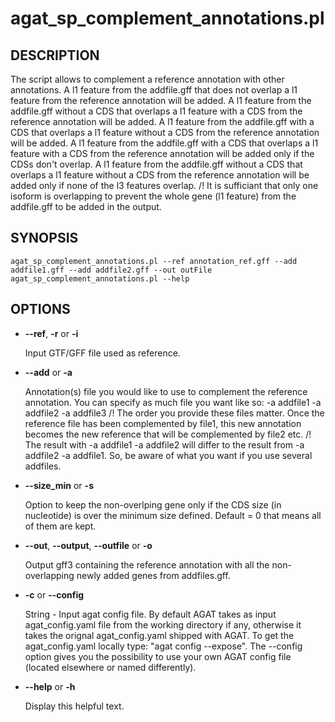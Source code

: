 # agat_sp_complement_annotations.pl

## DESCRIPTION

The script allows to complement a reference annotation with other annotations.
A l1 feature from the addfile.gff that does not overlap a l1 feature from the reference annotation will be added.
A l1 feature from the addfile.gff without a CDS that overlaps a l1 feature with a CDS from the reference annotation will be added.
A l1 feature from the addfile.gff with a CDS that overlaps a l1 feature without a CDS from the reference annotation will be added.
A l1 feature from the addfile.gff with a CDS that overlaps a l1 feature with a CDS from the reference annotation will be added only if the CDSs don't overlap.
A l1 feature from the addfile.gff without a CDS that overlaps a l1 feature without a CDS from the reference annotation will be added only if none of the l3 features overlap.
/! It is sufficiant that only one isoform is overlapping to prevent the whole gene (l1 feature) from the addfile.gff to be added in the output.

## SYNOPSIS

```
agat_sp_complement_annotations.pl --ref annotation_ref.gff --add addfile1.gff --add addfile2.gff --out outFile
agat_sp_complement_annotations.pl --help
```

## OPTIONS

- **--ref**,  **-r** or **-i**

    Input GTF/GFF file used as reference.

- **--add** or **-a**

    Annotation(s) file you would like to use to complement the reference annotation. You can specify as much file you want like so: -a addfile1 -a addfile2 -a addfile3
    /! The order you provide these files matter. Once the reference file has been complemented by file1, this new annotation becomes the new reference that will be complemented by file2 etc.
    /! The result with -a addfile1 -a addfile2 will differ to the result from -a addfile2 -a addfile1. So, be aware of what you want if you use several addfiles.

- **--size_min** or **-s**

    Option to keep the non-overlping gene only if the CDS size (in nucleotide) is over the minimum size defined. Default = 0 that means all of them are kept.

- **--out**, **--output**, **--outfile** or **-o**

    Output gff3 containing the reference annotation with all the non-overlapping newly added genes from addfiles.gff.

- **-c** or **--config**

    String - Input agat config file. By default AGAT takes as input agat_config.yaml file from the working directory if any,
    otherwise it takes the orignal agat_config.yaml shipped with AGAT. To get the agat_config.yaml locally type: "agat config --expose".
    The --config option gives you the possibility to use your own AGAT config file (located elsewhere or named differently).

- **--help** or **-h**

    Display this helpful text.

